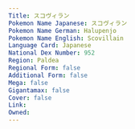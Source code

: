 ```yaml
---
﻿Title: スコヴィラン
Pokemon Name Japanese: スコヴィラン
Pokemon Name German: Halupenjo
Pokemon Name English: Scovillain
Language Card: Japanese
National Dex Number: 952
Region: Paldea
Regional Form: false
Additional Form: false
Mega: false
Gigantamax: false
Cover: false
Link: 
Owned: 
---
```

